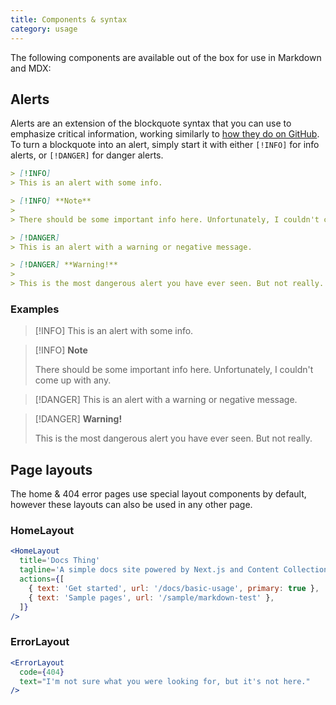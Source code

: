 ```yaml
---
title: Components & syntax
category: usage
---
```


The following components are available out of the box for use in Markdown and MDX:

## Alerts

Alerts are an extension of the blockquote syntax that you can use to emphasize critical information, working similarly to [how they do on GitHub](https://docs.github.com/en/get-started/writing-on-github/getting-started-with-writing-and-formatting-on-github/basic-writing-and-formatting-syntax#alerts). To turn a blockquote into an alert, simply start it with either `[!INFO]` for info alerts, or `[!DANGER]` for danger alerts.

```md
> [!INFO]
> This is an alert with some info.

> [!INFO] **Note**
>
> There should be some important info here. Unfortunately, I couldn't come up with any.

> [!DANGER]
> This is an alert with a warning or negative message.

> [!DANGER] **Warning!**
>
> This is the most dangerous alert you have ever seen. But not really.
```

### Examples

> [!INFO]
> This is an alert with some info.

> [!INFO] **Note**
>
> There should be some important info here. Unfortunately, I couldn't come up with any.

> [!DANGER]
> This is an alert with a warning or negative message.

> [!DANGER] **Warning!**
>
> This is the most dangerous alert you have ever seen. But not really.

## Page layouts

The home & 404 error pages use special layout components by default, however these layouts can also be used in any other page.

### HomeLayout

```jsx
<HomeLayout
  title='Docs Thing'
  tagline='A simple docs site powered by Next.js and Content Collections.'
  actions={[
    { text: 'Get started', url: '/docs/basic-usage', primary: true },
    { text: 'Sample pages', url: '/sample/markdown-test' },
  ]}
/>
```

### ErrorLayout

```jsx
<ErrorLayout
  code={404}
  text="I'm not sure what you were looking for, but it's not here."
/>
```
